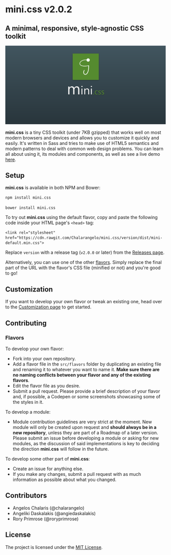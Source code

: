 # mini.css v2.0.2
## A minimal, responsive, style-agnostic CSS toolkit

![Logo](/docs/page_thumb.PNG)

**mini.css** is a tiny CSS toolkit (under 7KB gzipped) that works well on most modern browsers and devices and allows you to customize it quickly and easily. It's written in Sass and tries to make use of HTML5 semantics and modern patterns to deal with common web design problems. You can learn all about using it, its modules and components, as well as see a live demo [here](https://chalarangelo.github.io/mini.css/).

## Setup

**mini.css** is available in both NPM and Bower:

    npm install mini.css

    bower install mini.css


To try out **mini.css** using the default flavor, copy and paste the following code inside your HTML page's `<head>` tag:

	<link rel="stylesheet" href="https://cdn.rawgit.com/Chalarangelo/mini.css/version/dist/mini-default.min.css">

Replace `version` with a release tag (`v2.0.0` or later) from the [Releases page](https://github.com/Chalarangelo/mini.css/releases).

Alternatively, you can use one of the other [flavors](https://chalarangelo.github.io/mini.css/flavors.html). Simply replace the final part of the URL with the flavor's CSS file (minified or not) and you're good to go!

## Customization

If you want to develop your own flavor or tweak an existing one, head over to the [Customization page](https://chalarangelo.github.io/mini.css/customization.html) to get started. 

## Contributing

### Flavors

To develop your own flavor:

- Fork into your own repository.
- Add a flavor file in the `src/flavors` folder by duplicating an existing file and renaming it to whatever you want to name it. **Make sure there are no naming conflicts between your flavor and any of the existing flavors**. 
- Edit the flavor file as you desire.
- Submit a pull request. Please provide a brief description of your flavor and, if possible, a Codepen or some screenshots showcasing some of the styles in it.

To develop a module:

- Module contribution guidelines are very strict at the moment. New module will only be created upon request and **should always be in a new repository**, unless they are part of a Roadmap of a later version. Please submit an issue before developing a module or asking for new modules, as the discussion of said implementations is key to deciding the direction **mini.css** will follow in the future.

To develop some other part of **mini.css**:

- Create an issue for anything else.
- If you make any changes, submit a pull request with as much information as possible about what you changed.

## Contributors

- Angelos Chalaris (@chalarangelo)
- Angeliki Daskalakis (@angiedaskalakis)
- Rory Primrose (@roryprimrose)

## License

The project is licensed under the [MIT License](https://github.com/Chalarangelo/mini.css/blob/master/LICENSE).
